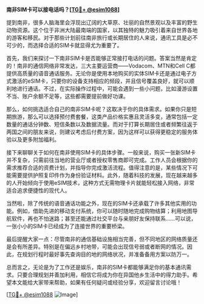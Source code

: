 **南非SIM卡可以接电话吗？[[TG💪+ @esim1088](https://t.me/s/esim1088)]**

提到南非，很多人脑海里会浮现出辽阔的大草原、壮丽的自然景观以及丰富的野生动物资源。这个位于非洲大陆最南端的国家，以其独特的魅力吸引着来自世界各地的游客和移民。对于那些计划前往南非旅行或长期居住的人来说，通讯工具是必不可少的，而选择合适的SIM卡就显得尤为重要了。

首先，我们来探讨一下南非SIM卡是否能够正常接打电话的问题。答案当然是肯定的！南非的通信网络非常发达，三大主要运营商——Vodacom、MTN和Cell C都提供高质量的语音通话服务。无论你是使用本地购买的实体SIM卡还是通过电子方式激活的eSIM卡，只要你的设备支持相应的频段，并且信号覆盖良好，就可以顺利地进行通话。不过，在实际操作过程中，可能会遇到一些小问题，比如漫游设置不当、账户余额不足等，这些都需要提前做好功课。

那么，如何挑选适合自己的南非SIM卡呢？这取决于你的具体需求。如果你只是短期旅游，那么可以选择预付费套餐，这类产品价格实惠且灵活多变，通常包括一定数量的通话分钟数、短信条数以及数据流量。而对于打算长期居住或者频繁往返于两国之间的朋友来说，则建议考虑后付费方案，因为这样可以获得更稳定的服务体验以及更多附加福利。

接下来聊聊关于如何在南非使用SIM卡的具体步骤。一般来说，购买一张新SIM卡并不复杂，只需前往当地的营业厅或者授权零售商即可完成。工作人员会根据你的需求推荐合适的资费计划，并指导你完成激活流程。值得注意的是，某些情况下可能需要提供护照复印件作为身份验证材料。此外，随着科技的发展，现在越来越多的人开始倾向于使用eSIM技术，这种方式无需物理卡片就能轻松接入网络，非常适合追求便捷性的现代人。

当然啦，除了传统的语音通话功能之外，现在的SIM卡还承载了许多其他实用的功能。例如，借助先进的移动支付系统，你可以随时随地完成购物结算；利用地图导航软件，再也不怕迷路；甚至还能通过社交平台与亲朋好友保持联系……可以说，一张小小的SIM卡已经成为了连接世界的重要桥梁。

最后提醒大家一点：尽管南非的通信基础设施相当完善，但不同地区的网络质量还是会有所差异。特别是在偏远乡村地带，可能会出现信号弱或者断网的情况。因此，在规划行程时最好事先查询目的地的网络状况，并准备备用方案以防万一。

总而言之，无论是为了工作还是娱乐，南非的SIM卡都能够满足你的基本通讯需求。只要合理规划并善加利用，相信它将成为你在异国他乡生活中的得力助手。希望本文能给大家带来帮助，如果有任何疑问或经验分享，欢迎留言讨论哦！

[[TG💪+ @esim1088](https://t.me/s/esim1088) ![Image](https://i.postimg.cc/4NQfJmqS/Snipaste-2025-05-13-00-14-12.png)]